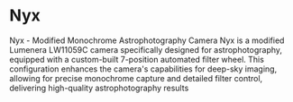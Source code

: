 # Nyx
Nyx - Modified Monochrome Astrophotography Camera
Nyx is a modified Lumenera LW11059C camera specifically designed for astrophotography, equipped with a custom-built 7-position automated filter wheel. This configuration enhances the camera's capabilities for deep-sky imaging, allowing for precise monochrome capture and detailed filter control, delivering high-quality astrophotography results
